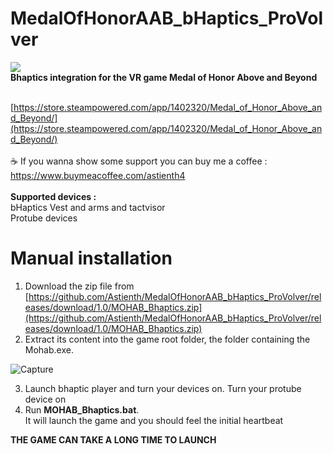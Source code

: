 # MedalOfHonorAAB_bHaptics_ProVolver
<img src="https://cdn.akamai.steamstatic.com/steam/apps/1402320/header.jpg" />
</br>
<b>Bhaptics integration for the VR game Medal of Honor Above and Beyond</b>

</br>[https://store.steampowered.com/app/1402320/Medal_of_Honor_Above_and_Beyond/](https://store.steampowered.com/app/1402320/Medal_of_Honor_Above_and_Beyond/)
</br></br>
☕ If you wanna show some support you can buy me a coffee : https://www.buymeacoffee.com/astienth4
</br></br>
<b>Supported devices :</b></br>
bHaptics Vest and arms and tactvisor</br>
Protube devices

# <b>Manual installation</b></br>
1) Download the zip file from [https://github.com/Astienth/MedalOfHonorAAB_bHaptics_ProVolver/releases/download/1.0/MOHAB_Bhaptics.zip](https://github.com/Astienth/MedalOfHonorAAB_bHaptics_ProVolver/releases/download/1.0/MOHAB_Bhaptics.zip)</br>
2) Extract its content into the game root folder, the folder containing the Mohab.exe.</br>

![Capture](https://github.com/Astienth/MedalOfHonorAAB_bHaptics_ProVolver/assets/11942434/b0de9ee6-1d8a-4e19-9c10-a7f385a9d6ab)


3) Launch bhaptic player and turn your devices on. Turn your protube device on</br>
4) Run **MOHAB_Bhaptics.bat**.</br>It will launch the game and you should feel the initial heartbeat

<b>THE GAME CAN TAKE A LONG TIME TO LAUNCH</b>
